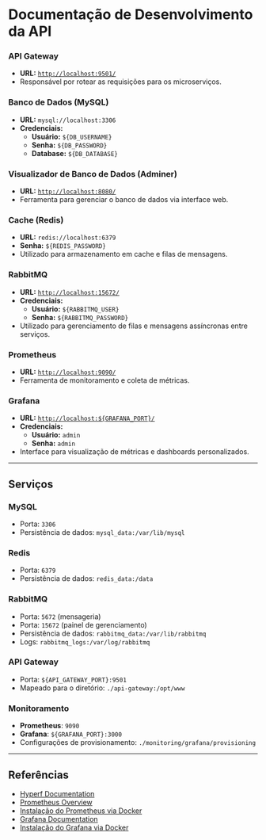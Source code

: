 # Documentação de Desenvolvimento da API

### API Gateway
- **URL:** [`http://localhost:9501/`](http://localhost:9501/)
- Responsável por rotear as requisições para os microserviços.

### Banco de Dados (MySQL)
- **URL:** `mysql://localhost:3306`
- **Credenciais:**
    - **Usuário:** `${DB_USERNAME}`
    - **Senha:** `${DB_PASSWORD}`
    - **Database:** `${DB_DATABASE}`

### Visualizador de Banco de Dados (Adminer)
- **URL:** [`http://localhost:8080/`](http://localhost:8080/)
- Ferramenta para gerenciar o banco de dados via interface web.

### Cache (Redis)
- **URL:** `redis://localhost:6379`
- **Senha:** `${REDIS_PASSWORD}`
- Utilizado para armazenamento em cache e filas de mensagens.

### RabbitMQ
- **URL:** [`http://localhost:15672/`](http://localhost:15672/)
- **Credenciais:**
    - **Usuário:** `${RABBITMQ_USER}`
    - **Senha:** `${RABBITMQ_PASSWORD}`
- Utilizado para gerenciamento de filas e mensagens assíncronas entre serviços.

### Prometheus
- **URL:** [`http://localhost:9090/`](http://localhost:9090/)
- Ferramenta de monitoramento e coleta de métricas.

### Grafana
- **URL:** [`http://localhost:${GRAFANA_PORT}/`](http://localhost:${GRAFANA_PORT}/)
- **Credenciais:**
    - **Usuário:** `admin`
    - **Senha:** `admin`
- Interface para visualização de métricas e dashboards personalizados.

---

## Serviços

### MySQL
- Porta: `3306`
- Persistência de dados: `mysql_data:/var/lib/mysql`

### Redis
- Porta: `6379`
- Persistência de dados: `redis_data:/data`

### RabbitMQ
- Porta: `5672` (mensageria)
- Porta: `15672` (painel de gerenciamento)
- Persistência de dados: `rabbitmq_data:/var/lib/rabbitmq`
- Logs: `rabbitmq_logs:/var/log/rabbitmq`

### API Gateway
- Porta: `${API_GATEWAY_PORT}:9501`
- Mapeado para o diretório: `./api-gateway:/opt/www`

### Monitoramento
- **Prometheus**: `9090`
- **Grafana**: `${GRAFANA_PORT}:3000`
- Configurações de provisionamento: `./monitoring/grafana/provisioning`

---

## Referências
- [Hyperf Documentation](https://hyperf.wiki/3.1/#/en/)
- [Prometheus Overview](https://prometheus.io/docs/introduction/overview/)
- [Instalação do Prometheus via Docker](https://prometheus.io/docs/prometheus/latest/installation/#using-docker)
- [Grafana Documentation](https://grafana.com/docs/)
- [Instalação do Grafana via Docker](https://grafana.com/docs/grafana/latest/setup-grafana/installation/docker/)

